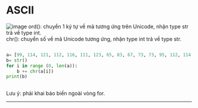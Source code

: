 # ASCII
![image](https://user-images.githubusercontent.com/97203151/220949405-2304e796-343b-4eaa-8ff6-e5606a964be5.png)
ord(): chuyển 1 ký tự về mã tương ứng trên Unicode, nhận type str trả về type int.  
chr(): chuyển số về mã Unicode tương ứng, nhận type int trả về type str.  
```Python

a= [99, 114, 121, 112, 116, 111, 123, 65, 83, 67, 73, 73, 95, 112, 114, 49, 110, 116, 52, 98, 108, 51, 125]
b= str()
for i in range (0, len(a)):
    b += chr(a[i])
print(b)
    
```
Lưu ý: phải khai báo biến ngoài vòng for.
___
